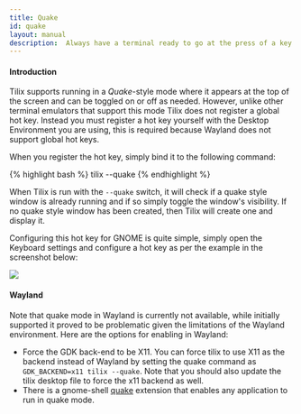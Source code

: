 ```yaml
---
title: Quake
id: quake
layout: manual
description:  Always have a terminal ready to go at the press of a key. Like the eponymous console in the 3D game Quake, this feature enables a terminal to appear at the top of the screen at a touch of key.
---
```

#### Introduction

Tilix supports running in a _Quake_-style mode where it appears at the top of the screen and can be toggled on or off as needed. However, unlike other terminal emulators that support this mode Tilix does not register a global hot key. Instead you must register a hot key yourself with the Desktop Environment you are using, this is required because Wayland does not support global hot keys.

When you register the hot key, simply bind it to the following command:

{% highlight bash %}
tilix --quake
{% endhighlight %}

When Tilix is run with the `--quake` switch, it will check if a quake style window is already running and if so simply toggle the window's visibility. If no quake style window has been created, then Tilix will create one and display it.

Configuring this hot key for GNOME is quite simple, simply open the Keyboard settings and configure a hot key as per the example in the screenshot below:

![]({{site.baseurl}}/assets/images/manual/hotkey.png)

#### Wayland

Note that quake mode in Wayland is currently not available, while initially supported it proved to be problematic given the limitations of the Wayland environment. Here are the options for enabling in Wayland:

* Force the GDK back-end to be X11. You can force tilix to use X11 as the backend instead of Wayland by setting the quake command as ```GDK_BACKEND=x11 tilix --quake```. Note that you should also update the tilix desktop file to force the x11 backend as well.
* There is a gnome-shell [quake](https://github.com/repsac-by/gnome-shell-extension-quake-mode) extension that enables any application to run in quake mode.
